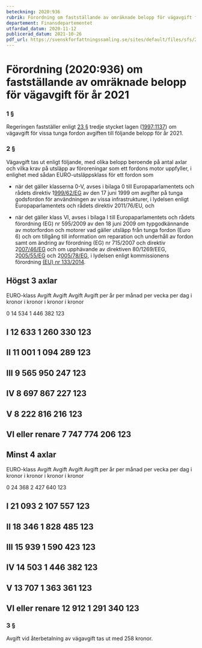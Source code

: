 ```yaml
---
beteckning: 2020:936
rubrik: Förordning om fastställande av omräknade belopp för vägavgift för år 2021
departement: Finansdepartementet
utfardad_datum: 2020-11-12
publicerad_datum: 2021-10-26
pdf_url: https://svenskforfattningssamling.se/sites/default/files/sfs/2020-11/SFS2020-936.pdf
---
```


# Förordning (2020:936) om fastställande av omräknade belopp för vägavgift för år 2021

### 1 §

Regeringen fastställer enligt [23 §](#23) tredje stycket lagen ([1997:1137](https://selex.se/eli/sfs/1997/1137)) om vägavgift för vissa tunga fordon avgiften till följande belopp för år 2021.

### 2 §

Vägavgift tas ut enligt följande, med olika belopp beroende på antal axlar och vilka krav på utsläpp av föroreningar som ett fordons motor uppfyller, i enlighet med sådan EURO-utsläppsklass för ett fordon som

- när det gäller klasserna 0-V, avses i bilaga 0 till Europaparlamentets och rådets direktiv 1[999/62/EG](https://eur-lex.europa.eu/legal-content/SV/ALL/?uri=celex%3A3999L0062) av den 17 juni 1999 om avgifter på tunga godsfordon för användningen av vissa infrastrukturer, i lydelsen enligt Europaparlamentets och rådets direktiv 2011/76/EU, och

- när det gäller klass VI, avses i bilaga I till Europaparlamentets och rådets förordning (EG) nr 595/2009 av den 18 juni 2009 om typgodkännande av motorfordon och motorer vad gäller utsläpp från tunga fordon (Euro 6) och om tillgång till information om reparation och underhåll av fordon samt om ändring av förordning (EG) nr 715/2007 och direktiv 2[007/46/EG](https://eur-lex.europa.eu/legal-content/SV/ALL/?uri=celex%3A3007L0046) och om upphävande av direktiven 80/1269/EEG, 2[005/55/EG](https://eur-lex.europa.eu/legal-content/SV/ALL/?uri=celex%3A3005L0055) och 2[005/78/EG](https://eur-lex.europa.eu/legal-content/SV/ALL/?uri=celex%3A3005L0078), i lydelsen enligt kommissionens förordning [(EU) nr 133/2014](https://eur-lex.europa.eu/legal-content/SV/ALL/?uri=celex%3A32014R0133).

## Högst 3 axlar

EURO-klass	Avgift		Avgift	    Avgift	Avgift per år		per månad   per vecka	per dag i kronor	i kronor    i kronor	i kronor

0		14 534		1 446	    382		123

## I		12 633		1 260	    330		123

## II		11 001		1 094	    289		123

## III		9 565		950	    247		123

## IV		8 697		867	    227		123

## V		8 222		816	    216		123

## VI eller renare	7 747		774	    206		123

## Minst 4 axlar

EURO-klass	Avgift		Avgift	    Avgift	Avgift per år  	per månad   per vecka	per dag i kronor  	i kronor    i kronor	i kronor

0		24 368		2 427	    640		123

## I		21 093		2 107	    557		123

## II		18 346		1 828	    485		123

## III		15 939		1 590	    423		123

## IV		14 503		1 446	    382		123

## V		13 707		1 363	    361		123

## VI eller renare	12 912		1 291	    340		123

### 3 §

Avgift vid återbetalning av vägavgift tas ut med 258 kronor.